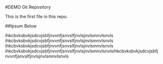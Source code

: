 #DEMO Git Repository

This is the first file in this repo.

##Ipsum Below

ihkcbvksbvkjsdcvjsbfjnvvnfjsnvslfjnvlsjnvlsmnvlsnvls
ihkcbvksbvkjsdcvjsbfjnvvnfjsnvslfjnvlsjnvlsmnvlsnvls
ihkcbvksbvkjsdcvjsbfjnvvnfjsnvslfjnvlsjnvlsmnvlsnvls
ihkcbvksbvkjsdcvjsbfjnvvnfjsnvslfjnvlsjnvlsmnvlsnvlsihkcbvksbvkjsdcvjsbfjnvvnfjsnvslfjnvlsjnvlsmnvlsnvls
